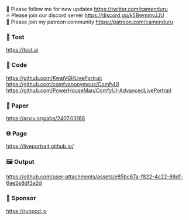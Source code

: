 🐣 Please follow me for new updates https://twitter.com/camenduru <br />
🔥 Please join our discord server https://discord.gg/k5BwmmvJJU <br />
🥳 Please join my patreon community https://patreon.com/camenduru <br />

###  🥪 Tost
https://tost.ai

### 🧬 Code
https://github.com/KwaiVGI/LivePortrait <br />
https://github.com/comfyanonymous/ComfyUI  <br />
https://github.com/PowerHouseMan/ComfyUI-AdvancedLivePortrait <br />

### 📄 Paper
https://arxiv.org/abs/2407.03168

### 🌐 Page
https://liveportrait.github.io/

### 🖼 Output

https://github.com/user-attachments/assets/e85bc67a-f822-4c22-88df-6ae2e8df3a2d

### 🏢 Sponsor
https://runpod.io
